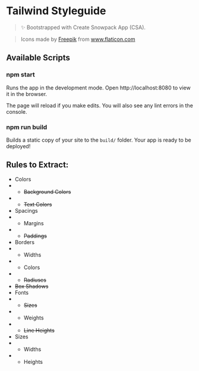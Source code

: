 # Tailwind Styleguide

> ✨ Bootstrapped with Create Snowpack App (CSA).

> Icons made by <a href="http://www.freepik.com/" title="Freepik">Freepik</a> from <a href="https://www.flaticon.com/" title="Flaticon"> www.flaticon.com</a>

## Available Scripts

### npm start

Runs the app in the development mode.
Open http://localhost:8080 to view it in the browser.

The page will reload if you make edits.
You will also see any lint errors in the console.

### npm run build

Builds a static copy of your site to the `build/` folder.
Your app is ready to be deployed!

## Rules to Extract:

- Colors
- - ~~Background Colors~~
- - ~~Text Colors~~
- Spacings
- - Margins
- - ~~Paddings~~
- Borders
- - Widths
- - Colors
- - ~~Radiuses~~
- ~~Box Shadows~~
- Fonts
- - ~~Sizes~~
- - Weights
- - ~~Line Heights~~
- Sizes
- - Widths
- - Heights
